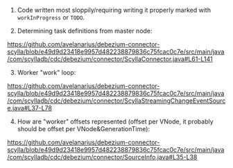 1. Code written most sloppily/requiring writing it properly marked with `workInProgress` or `TODO`.

2. Determining task definitions from master node:

https://github.com/avelanarius/debezium-connector-scylla/blob/e49d9d23418e9957d482238879836c75fcac0c7e/src/main/java/com/scylladb/cdc/debezium/connector/ScyllaConnector.java#L61-L141

3. Worker "work" loop:

https://github.com/avelanarius/debezium-connector-scylla/blob/e49d9d23418e9957d482238879836c75fcac0c7e/src/main/java/com/scylladb/cdc/debezium/connector/ScyllaStreamingChangeEventSource.java#L37-L78

4. How are "worker" offsets represented (offset per VNode, it probably should be offset per VNode&GenerationTime):

https://github.com/avelanarius/debezium-connector-scylla/blob/e49d9d23418e9957d482238879836c75fcac0c7e/src/main/java/com/scylladb/cdc/debezium/connector/SourceInfo.java#L35-L38
